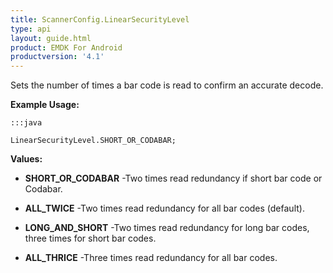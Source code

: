 ```yaml
---
title: ScannerConfig.LinearSecurityLevel
type: api
layout: guide.html
product: EMDK For Android
productversion: '4.1'
---
```



Sets the number of times a bar code is read to confirm an accurate
 decode.
 
 

**Example Usage:**
	
	:::java
	
	LinearSecurityLevel.SHORT_OR_CODABAR;
	


**Values:**

* **SHORT_OR_CODABAR** -Two times read redundancy if short bar code or Codabar.

* **ALL_TWICE** -Two times read redundancy for all bar codes (default).

* **LONG_AND_SHORT** -Two times read redundancy for long bar codes, three times for short
 bar codes.

* **ALL_THRICE** -Three times read redundancy for all bar codes.









